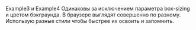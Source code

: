 Example3 и Example4 Одинаковы за исключением параметра box-sizing и цветом бэкграунда. В браузере выглядят совершенно по разному.
Использую разные стили чтобы быстрее их освоить и запомнить.
